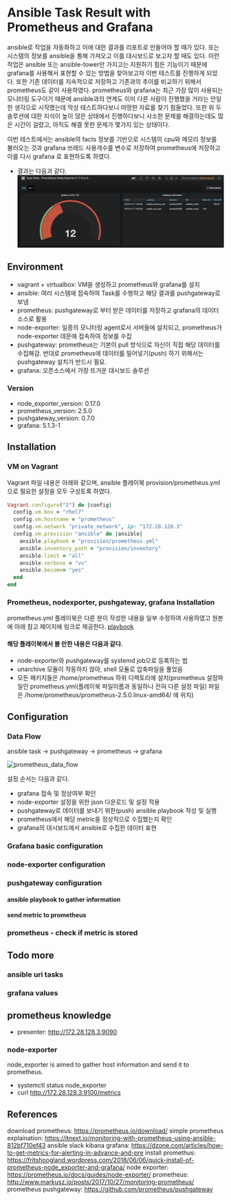 # Ansible Task Result with Prometheus and Grafana
ansible로 작업을 자동화하고 이에 대한 결과를 리포트로 만들어야 할 때가 있다. 또는 시스템의 정보를 ansible을 통해 가져오고 이를 대시보드로 보고자 할 때도 있다. 이런 작업은 ansible 또는 ansible-tower만 가지고는 지원하기 힘든 기능이기 때문에 grafana를 사용해서 표현할 수 있는 방법을 찾아보고자 이번 테스트를 진행하게 되었다. 또한 기존 데이터를 지속적으로 저장하고 기존과의 추이를 비교하기 위해서 prometheus도 같이 사용하였다. prometheus와 grafana는 최근 가장 많이 사용되는 모니터링 도구이기 때문에 ansible과의 연계도 이미 다른 사람이 진행했을 거라는 안일한 생각으로 시작했는데 막상 테스트하다보니 마땅한 자료를 찾기 힘들었다. 또한 위 두 솔루션에 대한 지식이 높이 않은 상태에서 진행하다보니 사소한 문제를 해결하는데도 많은 시간이 걸렸고, 아직도 해결 못한 문제가 몇가지 있는 상태이다. 

이번 테스트에서는 ansible의 facts 정보를 기반으로 시스템의 cpu와 메모리 정보를 불러오는 것과 grafana 쓰레드 사용개수를 변수로 저장하여 prometheus에 저장하고 이를 다시 grafana 로 표현하도록 하였다.

- 결과는 다음과 같다.
![result](images/grafana_result.png)

## Environment
- vagrant + virtualbox: VM을 생성하고 prometheus와 grafana를 설치
- ansible: 여러 시스템에 접속하여 Task를 수행하고 해당 결과를 pushgateway로 보냄
- prometheus: pushgateway로 부터 받은 데이터를 저장하고 grafana의 데이터소스로 활용
- node-exporter: 일종의 모니터링 agent로서 서버들에 설치되고, prometheus가 node-exporter 데몬에 접속하여 정보를 수집 
- pushgateway: prometheus는 기본이 pull 방식으로 자신이 직접 해당 데이터를 수집해감. 반대로 prometheus에 데이터를 밀어넣기(push) 하기 위해서는 pushgateway 설치가 반드시 필요.
- grafana: 오픈소스에서 가장 뜨거운 대시보드 솔루션

### Version
- node_exporter_version: 0.17.0
- prometheus_version: 2.5.0
- pushgateway_version: 0.7.0
- grafana: 5.1.3-1

## Installation
### VM on Vagrant
Vagrant 파일 내용은 아래와 같으며, ansible 플레이북 provision/prometheus.yml 으로 필요한 설정을 모두 구성토록 하였다. 
```ruby
Vagrant.configure("2") do |config|
  config.vm.box = "rhel7"
  config.vm.hostname = "prometheus"
  config.vm.network "private_network", ip: "172.28.128.3"
  config.vm.provision "ansible" do |ansible|
    ansible.playbook = "provision/prometheus.yml"
    ansible.inventory_path = "provision/inventory"
    ansible.limit = "all"
    ansible.verbose = "vv"
    ansible.become= "yes"
  end
end
```

### Prometheus, nodexporter, pushgateway, grafana Installation
prometheus.yml 플레이북은 다른 분이 작성한 내용을 일부 수정하여 사용하였고 원본에 아래 참고 페이지에 링크로 제공한다.
[playbook](vagrant/provision/prometheus.yml)
#### 해당 플레이북에서 볼 만한 내용은 다음과 같다.
- node-exporter와 pushgateway를 systemd job으로 등록하는 법
- unarchive 모듈이 작동하지 않아, shell 모듈로 압축파일을 풀었음
- 모든 패키지들은 /home/prometheus 하위 디렉토리에 설치(prometheus 설정파일인 prometheus.yml(플레이북 파일이름과 동일하나 전혀 다른 설정 파일) 파일은 /home/prometheus/prometheus-2.5.0.linux-amd64/ 에 위치)

## Configuration
### Data Flow
ansible task -> pushgateway -> prometheus -> grafana

![prometheus_data_flow](https://www.google.com/url?sa=i&rct=j&q=&esrc=s&source=images&cd=&ved=2ahUKEwjl-NDcpKbfAhUS26QKHcX7DIsQjRx6BAgBEAU&url=https%3A%2F%2Fsysdig.com%2Fblog%2Fkubernetes-monitoring-with-prometheus-alertmanager-grafana-pushgateway-part-2%2F&psig=AOvVaw02j3xoB0yu_QO9NtWx8mgO&ust=1545116222401568)

설정 순서는 다음과 같다.
- grafana 접속 및 정상여부 확인
- node-exporter 설정을 위한 json 다운로드 및 설정 적용
- pushgateway로 데이터를 보내기 위한(push) ansible playbook 작성 및 실행
- prometheus에서 해당 metric을 정상적으로 수집했는지 확인
- grafana의 대시보드에서 ansible로 수집한 데이터 표현 

### Grafana basic configuration
### node-exporter configuration
### pushgateway configuration
#### ansible playbook to gather information
#### send metric to prometheus
### prometheus - check if metric is stored

## Todo more
### ansible uri tasks
### grafana values
### 


## prometheus knowledge
- presenter: http://172.28.128.3:9090
### node-exporter
node_exporter is aimed to gather host information and send it to prometheus.
- systemctl status node_exporter
- curl http://172.28.128.3:9100/metrics





## References
download prometheus: https://prometheus.io/download/
simple prometheus explaination: https://itnext.io/monitoring-with-prometheus-using-ansible-812bf710ef43
ansible slack kibana grafana: https://dzone.com/articles/how-to-get-metrics-for-alerting-in-advance-and-pre
install promethus: https://fritshoogland.wordpress.com/2018/06/06/quick-install-of-prometheus-node_exporter-and-grafana/
node exporter: https://prometheus.io/docs/guides/node-exporter/
prometheus: http://www.markusz.io/posts/2017/10/27/monitoring-prometheus/
prometheus pushgateway: https://github.com/prometheus/pushgateway

